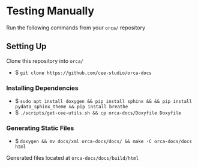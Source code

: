 # Testing Manually

Run the following commands from your `orca/` repository

## Setting Up

Clone this repository into `orca/`
* $ `git clone https://github.com/cee-studio/orca-docs`

### Installing Dependencies

* $ `sudo apt install doxygen && pip install sphinx && && pip install pydata_sphinx_theme && pip install breathe`
* $ `./scripts/get-cee-utils.sh && cp orca-docs/Doxyfile Doxyfile`

### Generating Static Files

* $ `doxygen && mv docs/xml orca-docs/docs/ && make -C orca-docs/docs html`

Generated files located at `orca-docs/docs/build/html`
